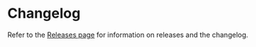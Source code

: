 # Changelog

Refer to the [Releases page](https://github.com/lucas-diedrich/dvp-io/releases) for information on releases and the changelog.
